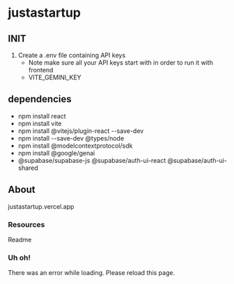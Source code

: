# justastartup

## INIT

1. Create a .env file containing API keys  
   * Note make sure all your API keys start with in order to run it with frontend  
   * VITE_GEMINI_KEY

## dependencies

* npm install react  
* npm install vite  
* npm install @vitejs/plugin-react --save-dev  
* npm install --save-dev @types/node  
* npm install @modelcontextprotocol/sdk  
* npm install @google/genai  
* @supabase/supabase-js @supabase/auth-ui-react @supabase/auth-ui-shared  
 
## About

justastartup.vercel.app  

### Resources

Readme  

###  Uh oh!

There was an error while loading. Please reload this page.

